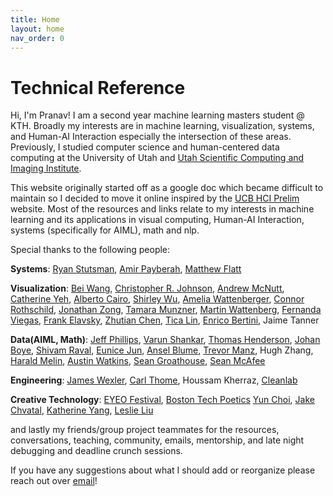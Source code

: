 ```yaml
---
title: Home
layout: home
nav_order: 0
---
```

# Technical Reference

Hi, I'm Pranav! I am a second year machine learning masters student @ KTH. Broadly my interests are in machine learning, visualization, systems, and Human-AI Interaction especially the intersection of these areas. Previously, I studied computer science and human-centered data computing at the University of Utah and [Utah Scientific Computing and Imaging Institute](https://sci.utah.edu/).

This website originally started off as a google doc which became difficult to maintain so I decided to move it online inspired by the [UCB HCI Prelim](https://chanwutk.github.io/ucbhciprelim/) website. Most of the resources and links relate to my interests in machine learning and its applications in visual computing, Human-AI Interaction, systems (specifically for AIML), math and nlp.<br> 

Special thanks to the following people: 

**Systems**: [Ryan Stutsman](https://rstutsman.github.io/), [Amir Payberah](https://payberah.github.io/), [Matthew Flatt](https://users.cs.utah.edu/~mflatt/)

**Visualization**: [Bei Wang](https://www.sci.utah.edu/~beiwang/), [Christopher R. Johnson](https://users.cs.utah.edu/~crj/), [Andrew McNutt](https://www.mcnutt.in/), [Catherine Yeh](https://catherinesyeh.github.io/), [Alberto Cairo](https://openvisualizationacademy.org/), [Shirley Wu](https://www.shirleywu.studio/), [Amelia Wattenberger](https://wattenberger.com/), [Connor Rothschild](https://www.connorrothschild.com/), [Jonathan Zong](https://jonathanzong.com/), [Tamara Munzner](https://www.cs.ubc.ca/~tmm/), [Martin Wattenberg](https://www.bewitched.com/), [Fernanda Viegas](http://www.fernandaviegas.com/), [Frank Elavsky](https://www.frank.computer/), [Zhutian Chen](https://chenzhutian.org/), [Tica Lin](https://ticalin.com/), [Enrico Bertini](https://enrico.bertini.io/), Jaime Tanner 

**Data(AIML, Math)**: [Jeff Phillips](https://users.cs.utah.edu/~jeffp/), [Varun Shankar](https://users.cs.utah.edu/~shankar/), [Thomas Henderson](https://users.cs.utah.edu/~tch/), [Johan Boye](https://www.csc.kth.se/~jboye/), [Shivam Raval](https://shivam-raval96.github.io/), [Eunice Jun](https://emjun.github.io/), [Ansel Blume](https://anselblume.github.io/), [Trevor Manz](https://trevorma.nz/), Hugh Zhang, [Harald Melin](https://haraldmelin.github.io/), [Austin Watkins](http://www.austinwatkins.com/), [Sean Groathouse](https://www.math.utah.edu/~sean/), [Sean McAfee](https://sites.math.northwestern.edu/~smcafee/teaching.html#)

**Engineering**: [James Wexler](https://research.google/people/105507/?&type=google), [Carl Thome](https://carlthome.github.io/), Houssam Kherraz, [Cleanlab](https://cleanlab.ai/team/)

**Creative Technology**: [EYEO Festival](https://eyeofestival.com/), [Boston Tech Poetics](https://www.bostontechpoetics.com/) [Yun Choi](https://www.wowlab-research.com/), [Jake Chvatal](https://jake.kitchen/), [Katherine Yang](https://kayserifserif.place/), [Leslie Liu](https://liuleslie.github.io/)

 and lastly my friends/group project teammates for the resources, conversations, teaching, community, emails, mentorship, and late night debugging and deadline crunch sessions.<br> 

If you have any suggestions about what I should add or reorganize please reach out over [email](mailto:pranavr@kth.se)! 

